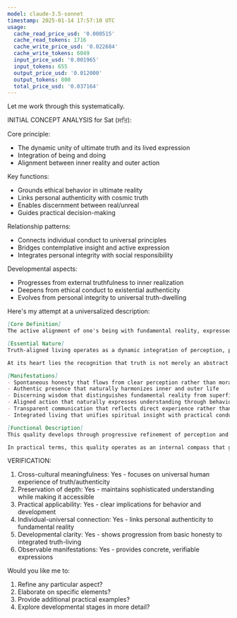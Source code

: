 ```yaml
---
model: claude-3.5-sonnet
timestamp: 2025-01-14 17:57:10 UTC
usage:
  cache_read_price_usd: '0.000515'
  cache_read_tokens: 1716
  cache_write_price_usd: '0.022684'
  cache_write_tokens: 6049
  input_price_usd: '0.001965'
  input_tokens: 655
  output_price_usd: '0.012000'
  output_tokens: 800
  total_price_usd: '0.037164'
---
```


Let me work through this systematically.

INITIAL CONCEPT ANALYSIS for Sat (ਸਤਿ):

Core principle: 
- The dynamic unity of ultimate truth and its lived expression
- Integration of being and doing
- Alignment between inner reality and outer action

Key functions:
- Grounds ethical behavior in ultimate reality
- Links personal authenticity with cosmic truth
- Enables discernment between real/unreal
- Guides practical decision-making

Relationship patterns:
- Connects individual conduct to universal principles
- Bridges contemplative insight and active expression
- Integrates personal integrity with social responsibility

Developmental aspects:
- Progresses from external truthfulness to inner realization
- Deepens from ethical conduct to existential authenticity
- Evolves from personal integrity to universal truth-dwelling

Here's my attempt at a universalized description:

```markdown
[Core Definition]
The active alignment of one's being with fundamental reality, expressed through truthful perception, authentic presence, and integrated action. This quality unifies inner recognition of truth with its outer manifestation, creating a seamless flow between understanding, being, and doing.

[Essential Nature]
Truth-aligned living operates as a dynamic integration of perception, presence, and action. Unlike simple honesty or factual accuracy, it represents a comprehensive orientation toward reality that begins with clear seeing, matures through authentic being, and manifests as truthful action. This quality serves as both a perceptual lens that reveals what is real and a guiding force that naturally aligns behavior with deeper truth.

At its heart lies the recognition that truth is not merely an abstract concept but a living force that can be directly experienced and expressed. It dissolves the artificial boundary between knowing truth and living truth, creating a natural confluence of understanding and action.

[Manifestations]
- Spontaneous honesty that flows from clear perception rather than moral effort
- Authentic presence that naturally harmonizes inner and outer life
- Discerning wisdom that distinguishes fundamental reality from superficial appearance
- Aligned action that naturally expresses understanding through behavior
- Transparent communication that reflects direct experience rather than concept
- Integrated living that unifies spiritual insight with practical conduct

[Functional Description]
This quality develops through progressive refinement of perception and expression. Initially manifesting as basic honesty and ethical conduct, it deepens into clear recognition of reality beyond conceptual frameworks. This clarity naturally transforms one's way of being, dissolving artificial separations between knowing truth and living truth. The result is an effortless authenticity that spontaneously expresses fundamental reality through all aspects of life.

In practical terms, this quality operates as an internal compass that guides behavior through direct recognition rather than rules or concepts. It simplifies decision-making by revealing natural alignment with reality, while fostering genuine relationships through authentic presence. This creates a natural integrity that requires no maintenance, as actions spontaneously flow from clear seeing rather than adherence to external standards.
```

VERIFICATION:
1. Cross-cultural meaningfulness: Yes - focuses on universal human experience of truth/authenticity
2. Preservation of depth: Yes - maintains sophisticated understanding while making it accessible
3. Practical applicability: Yes - clear implications for behavior and development
4. Individual-universal connection: Yes - links personal authenticity to fundamental reality
5. Developmental clarity: Yes - shows progression from basic honesty to integrated truth-living
6. Observable manifestations: Yes - provides concrete, verifiable expressions

Would you like me to:
1. Refine any particular aspect?
2. Elaborate on specific elements?
3. Provide additional practical examples?
4. Explore developmental stages in more detail?